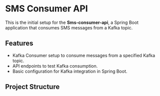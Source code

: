 # SMS Consumer API

This is the initial setup for the **Sms-consumer-api**, a Spring Boot application that consumes SMS messages from a Kafka topic.

## Features
- Kafka Consumer setup to consume messages from a specified Kafka topic.
- API endpoints to test Kafka consumption.
- Basic configuration for Kafka integration in Spring Boot.

## Project Structure
